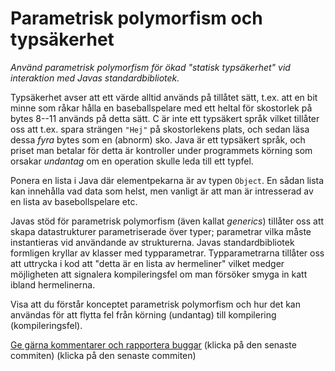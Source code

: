 # Parametrisk polymorfism och typsäkerhet

_Använd parametrisk polymorfism för ökad "statisk typsäkerhet" vid interaktion med Javas standardbibliotek._

Typsäkerhet avser att ett värde alltid används på tillåtet sätt,
t.ex. att en bit minne som råkar hålla en baseballspelare med ett
heltal för skostorlek på bytes 8--11 används på detta sätt. C är
inte ett typsäkert språk vilket tillåter oss att t.ex. spara
strängen `"Hej"` på skostorlekens plats, och sedan läsa
dessa *fyra* bytes som en (abnorm) sko. Java är ett typsäkert
språk, och priset man betalar för detta är kontroller under
programmets körning som orsakar *undantag* om en operation skulle
leda till ett typfel.

Ponera en lista i Java där elementpekarna är av typen `Object`. En
sådan lista kan innehålla vad data som helst, men vanligt är att
man är intresserad av en lista av basebollspelare etc.

Javas stöd för parametrisk polymorfism (även kallat *generics*)
tillåter oss att skapa datastrukturer parametriserade över typer;
parametrar vilka måste instantieras vid användande av
strukturerna. Javas standardbibliotek formligen kryllar av klasser
med typparametrar. Typparametrarna tillåter oss att uttrycka i kod
att "detta är en lista av hermeliner" vilket medger möjligheten
att signalera kompileringsfel om man försöker smyga in katt ibland
hermelinerna.

Visa att du förstår konceptet parametrisk polymorfism och hur det
kan användas för att flytta fel från körning (undantag) till
kompilering (kompileringsfel).

[Ge gärna kommentarer och rapportera buggar](https://github.com/IOOPM-UU/achievements/commits/master/E11.md) (klicka på den senaste commiten) (klicka på den senaste commiten)
